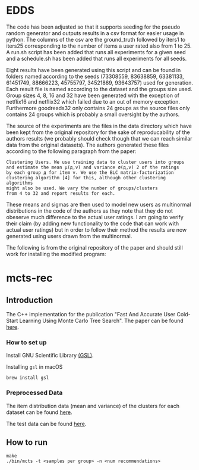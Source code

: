 # EDDS

The code has been adjusted so that it supports seeding for the pseudo random generator and outputs results in a csv format for easier usage in python. The columns of the csv are the ground_truth followed by iters1 to iters25 corresponding to the number of items a user rated also from 1 to 25. 
A run.sh script has been added that runs all experiments for a given seed and a schedule.sh has been added that runs all experiments for all seeds.

Eight results have been generated using this script and can be found in folders named according to the seeds (73308559, 83638859, 63381133, 61451749, 88666223, 45755797, 34521869, 93643757) used for generation. Each result file is named according to the dataset and the groups size used. Group sizes 4, 8, 16 and 32 have been generated with the exception of netflix16 and netflix32 which failed due to an out of memory exception. Furthermore goodreads32 only contains 24 groups as the source files only contains 24 groups which is probably a small oversight by the authors. 

The source of the experiments are the files in the data directory which have been kept from the original repository for the sake of reproducability of the authors results (we probably should check though that we can reach similar data from the original datasets). The authors generated these files according to the following paragraph from the paper:

```
Clustering Users. We use training data to cluster users into groups 
and estimate the mean µ(д,v) and variance σ(д,v) 2 of the ratings
by each group д for item v. We use the BLC matrix-factorization
clustering algorithm [4] for this, although other clustering algorithms 
might also be used. We vary the number of groups/clusters
from 4 to 32 and report results for each.
```

These means and sigmas are then used to model new users as multinormal distributions in the code of the authors as they note that they do not obeserve much difference to the actual user ratings. I am going to verify their claim (by adding new functionality to the code that can work with actual user ratings) but in order to follow their method the results are now generated using users drawn from the multinormal. 



The following is from the original repository of the paper and should still work for installing the modified program:

# mcts-rec

## Introduction

The C++ implementation for the publication "Fast And Accurate User Cold-Start Learning Using Monte Carlo Tree Search". The paper can be found [here](https://dl.acm.org/doi/10.1145/3523227.3546786).


### How to set up

Install GNU Scientific Library [(GSL)](https://www.gnu.org/software/gsl/).

Installing `gsl` in macOS
```
brew install gsl
```


### Preprocessed Data

The item distribution data (mean and variance) of the clusters for each dataset can be found [here](https://www.dropbox.com/sh/l0d6rynq7lte40i/AAB9OiUyMcuT_N8-BbMPakooa?dl=0).

The test data can be found [here](https://www.dropbox.com/sh/iplhtgczu5tdmpo/AABMcIeLE-kM_Sk1MdoJMGD3a?dl=0).


## How to run

```
make
./bin/mcts -t <samples per group> -n <num recommendations>
```
